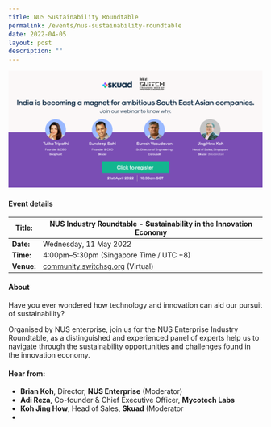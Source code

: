 ```yaml
---
title: NUS Sustainability Roundtable
permalink: /events/nus-sustainability-roundtable
date: 2022-04-05
layout: post
description: ""
---
```

![Skuad's event: India becoming a magnet for ambitious Singaporean and South East Asian companies.](/images/Skuad%20(new)%20PSB_2%20(3).png)
#### Event details


| **Title:** | NUS Industry Roundtable - Sustainability in the Innovation Economy |
| -------- | -------- |
|**Date:** | Wednesday, 11 May 2022 
| **Time:**    | 4:00pm–5:30pm (Singapore Time / UTC +8) |
|**Venue:** | [community.switchsg.org](https://community.switchsg.org) (Virtual)


#### About

Have you ever wondered how technology and innovation can aid our pursuit of sustainability?

Organised by NUS enterprise, join us for the NUS Enterprise Industry Roundtable, as a distinguished and experienced panel of experts help us to navigate through the sustainability opportunities and challenges found in the innovation economy.

#### Hear from:


* **Brian Koh**,  Director,  **NUS Enterprise** (Moderator)
* **Adi Reza**, Co-founder & Chief Executive Officer, **Mycotech Labs**
* **Koh Jing How**, Head of Sales, **Skuad** (Moderator
*